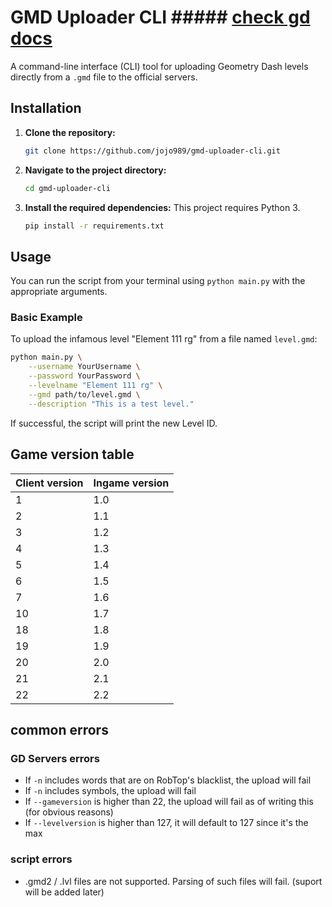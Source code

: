 # GMD Uploader CLI ##### [check gd docs](https://wyliemaster.github.io/gddocs)

A command-line interface (CLI) tool for uploading Geometry Dash levels directly from a `.gmd` file to the official servers.

## Installation

1.  **Clone the repository:**
    ```sh
    git clone https://github.com/jojo989/gmd-uploader-cli.git
    ```

2.  **Navigate to the project directory:**
    ```sh
    cd gmd-uploader-cli
    ```

3.  **Install the required dependencies:**
    This project requires Python 3.
    ```sh
    pip install -r requirements.txt
    ```

## Usage

You can run the script from your terminal using `python main.py` with the appropriate arguments.

### Basic Example

To upload the infamous level "Element 111 rg" from a file named `level.gmd`:

```sh
python main.py \
    --username YourUsername \
    --password YourPassword \
    --levelname "Element 111 rg" \
    --gmd path/to/level.gmd \
    --description "This is a test level."
```

If successful, the script will print the new Level ID.

## Game version table

| Client version | Ingame version |
| -------------- | -------------- |
| 1              | 1.0            |
| 2              | 1.1            |
| 3              | 1.2            |
| 4              | 1.3            |
| 5              | 1.4            |
| 6              | 1.5            |
| 7              | 1.6            |
| 10             | 1.7            |
| 18             | 1.8            |
| 19             | 1.9            |
| 20             | 2.0            |
| 21             | 2.1            |
| 22             | 2.2            |


## common errors
### GD Servers errors
- If ```-n``` includes words that are on RobTop's blacklist, the upload will fail
- If ```-n``` includes symbols, the upload will fail
- If ```--gameversion``` is higher than 22, the upload will fail as of writing this (for obvious reasons)
- If ```--levelversion``` is higher than 127, it will default to 127 since it's the max
### script errors
- .gmd2 / .lvl files are not supported. Parsing of such files will fail. (suport will be added later)
